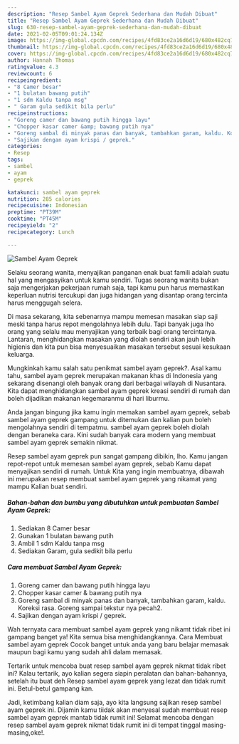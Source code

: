 ```yaml
---
description: "Resep Sambel Ayam Geprek Sederhana dan Mudah Dibuat"
title: "Resep Sambel Ayam Geprek Sederhana dan Mudah Dibuat"
slug: 630-resep-sambel-ayam-geprek-sederhana-dan-mudah-dibuat
date: 2021-02-05T09:01:24.134Z
image: https://img-global.cpcdn.com/recipes/4fd83ce2a16d6d19/680x482cq70/sambel-ayam-geprek-foto-resep-utama.jpg
thumbnail: https://img-global.cpcdn.com/recipes/4fd83ce2a16d6d19/680x482cq70/sambel-ayam-geprek-foto-resep-utama.jpg
cover: https://img-global.cpcdn.com/recipes/4fd83ce2a16d6d19/680x482cq70/sambel-ayam-geprek-foto-resep-utama.jpg
author: Hannah Thomas
ratingvalue: 4.3
reviewcount: 6
recipeingredient:
- "8 Camer besar"
- "1 bulatan bawang putih"
- "1 sdm Kaldu tanpa msg"
- " Garam gula sedikit bila perlu"
recipeinstructions:
- "Goreng camer dan bawang putih hingga layu"
- "Chopper kasar camer &amp; bawang putih nya"
- "Goreng sambal di minyak panas dan banyak, tambahkan garam, kaldu. Koreksi rasa. Goreng sampai tekstur nya pecah2."
- "Sajikan dengan ayam krispi / geprek."
categories:
- Resep
tags:
- sambel
- ayam
- geprek

katakunci: sambel ayam geprek 
nutrition: 285 calories
recipecuisine: Indonesian
preptime: "PT39M"
cooktime: "PT45M"
recipeyield: "2"
recipecategory: Lunch

---
```



![Sambel Ayam Geprek](https://img-global.cpcdn.com/recipes/4fd83ce2a16d6d19/680x482cq70/sambel-ayam-geprek-foto-resep-utama.jpg)

Selaku seorang wanita, menyajikan panganan enak buat famili adalah suatu hal yang mengasyikan untuk kamu sendiri. Tugas seorang  wanita bukan saja mengerjakan pekerjaan rumah saja, tapi kamu pun harus memastikan keperluan nutrisi tercukupi dan juga hidangan yang disantap orang tercinta harus menggugah selera.

Di masa  sekarang, kita sebenarnya mampu memesan masakan siap saji meski tanpa harus repot mengolahnya lebih dulu. Tapi banyak juga lho orang yang selalu mau menyajikan yang terbaik bagi orang tercintanya. Lantaran, menghidangkan masakan yang diolah sendiri akan jauh lebih higienis dan kita pun bisa menyesuaikan masakan tersebut sesuai kesukaan keluarga. 



Mungkinkah kamu salah satu penikmat sambel ayam geprek?. Asal kamu tahu, sambel ayam geprek merupakan makanan khas di Indonesia yang sekarang disenangi oleh banyak orang dari berbagai wilayah di Nusantara. Kita dapat menghidangkan sambel ayam geprek kreasi sendiri di rumah dan boleh dijadikan makanan kegemaranmu di hari liburmu.

Anda jangan bingung jika kamu ingin memakan sambel ayam geprek, sebab sambel ayam geprek gampang untuk ditemukan dan kalian pun boleh mengolahnya sendiri di tempatmu. sambel ayam geprek boleh diolah dengan beraneka cara. Kini sudah banyak cara modern yang membuat sambel ayam geprek semakin nikmat.

Resep sambel ayam geprek pun sangat gampang dibikin, lho. Kamu jangan repot-repot untuk memesan sambel ayam geprek, sebab Kamu dapat menyajikan sendiri di rumah. Untuk Kita yang ingin membuatnya, dibawah ini merupakan resep membuat sambel ayam geprek yang nikamat yang mampu Kalian buat sendiri.

<!--inarticleads1-->

##### Bahan-bahan dan bumbu yang dibutuhkan untuk pembuatan Sambel Ayam Geprek:

1. Sediakan 8 Camer besar
1. Gunakan 1 bulatan bawang putih
1. Ambil 1 sdm Kaldu tanpa msg
1. Sediakan  Garam, gula sedikit bila perlu




<!--inarticleads2-->

##### Cara membuat Sambel Ayam Geprek:

1. Goreng camer dan bawang putih hingga layu
1. Chopper kasar camer &amp; bawang putih nya
1. Goreng sambal di minyak panas dan banyak, tambahkan garam, kaldu. Koreksi rasa. Goreng sampai tekstur nya pecah2.
1. Sajikan dengan ayam krispi / geprek.




Wah ternyata cara membuat sambel ayam geprek yang nikamt tidak ribet ini gampang banget ya! Kita semua bisa menghidangkannya. Cara Membuat sambel ayam geprek Cocok banget untuk anda yang baru belajar memasak maupun bagi kamu yang sudah ahli dalam memasak.

Tertarik untuk mencoba buat resep sambel ayam geprek nikmat tidak ribet ini? Kalau tertarik, ayo kalian segera siapin peralatan dan bahan-bahannya, setelah itu buat deh Resep sambel ayam geprek yang lezat dan tidak rumit ini. Betul-betul gampang kan. 

Jadi, ketimbang kalian diam saja, ayo kita langsung sajikan resep sambel ayam geprek ini. Dijamin kamu tiidak akan menyesal sudah membuat resep sambel ayam geprek mantab tidak rumit ini! Selamat mencoba dengan resep sambel ayam geprek nikmat tidak rumit ini di tempat tinggal masing-masing,oke!.


